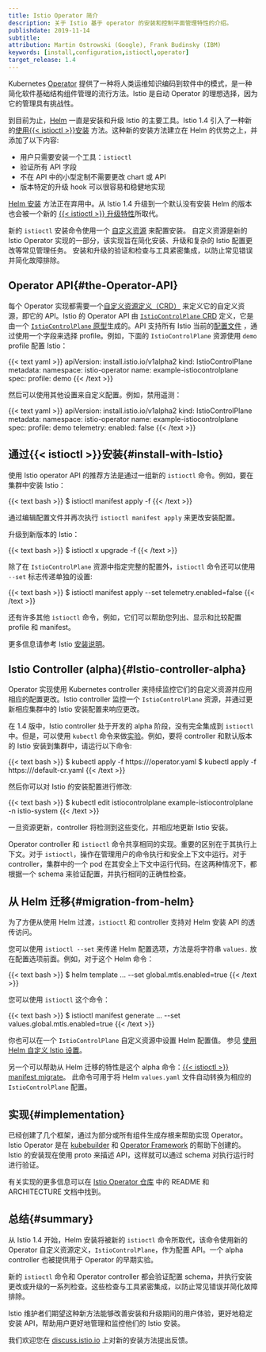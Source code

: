 ```yaml
---
title: Istio Operator 简介
description: 关于 Istio 基于 operator 的安装和控制平面管理特性的介绍。
publishdate: 2019-11-14
subtitle:
attribution: Martin Ostrowski (Google), Frank Budinsky (IBM)
keywords: [install,configuration,istioctl,operator]
target_release: 1.4
---
```


Kubernetes [Operator](https://kubernetes.io/zh-cn/docs/concepts/extend-kubernetes/operator/) 提供了一种将人类运维知识编码到软件中的模式，是一种简化软件基础结构组件管理的流行方法。Istio 是自动 Operator 的理想选择，因为它的管理具有挑战性。

到目前为止，[Helm](https://github.com/helm/helm) 一直是安装和升级 Istio 的主要工具。Istio 1.4 引入了一种新的[使用{{< istioctl >}}安装](/zh/docs/setup/install/istioctl/) 方法。这种新的安装方法建立在 Helm 的优势之上，并添加了以下内容:

- 用户只需要安装一个工具：`istioctl`
- 验证所有 API 字段
- 不在 API 中的小型定制不需要更改 chart 或 API
- 版本特定的升级 hook 可以很容易和稳健地实现

[Helm 安装](/zh/docs/setup/install/helm/) 方法正在弃用中。从 Istio 1.4 升级到一个默认没有安装 Helm 的版本也会被一个新的 [{{< istioctl >}} 升级特性](/zh/docs/setup/upgrade/istioctl-upgrade/)所取代。

新的 `istioctl` 安装命令使用一个 [自定义资源](https://kubernetes.io/zh-cn/docs/concepts/extend-kubernetes/api-extension/custom-resources/) 来配置安装。
自定义资源是新的 Istio Operator 实现的一部分，该实现旨在简化安装、升级和复杂的 Istio 配置更改等常见管理任务。
安装和升级的验证和检查与工具紧密集成，以防止常见错误并简化故障排除。

## Operator API{#the-Operator-API}

每个 Operator 实现都需要一个[自定义资源定义（CRD）](https://kubernetes.io/zh-cn/docs/concepts/extend-kubernetes/api-extension/custom-resources/#customresourcedefinitions) 来定义它的自定义资源，即它的 API。Istio 的 Operator API 由 [`IstioControlPlane` CRD](/zh/docs/reference/config/istio.operator.v1alpha12.pb/) 定义，它是由一个 [`IstioControlPlane` 原型](https://github.com/istio/operator/blob/release-1.4/pkg/apis/istio/v1alpha2/istiocontrolplane_types.proto)生成的。API 支持所有 Istio 当前的[配置文件](/zh/docs/setup/additional-setup/config-profiles/) ，通过使用一个字段来选择 profile。例如，下面的 `IstioControlPlane` 资源使用 `demo` profile 配置 Istio：

{{< text yaml >}}
apiVersion: install.istio.io/v1alpha2
kind: IstioControlPlane
metadata:
  namespace: istio-operator
  name: example-istiocontrolplane
spec:
  profile: demo
{{< /text >}}

然后可以使用其他设置来自定义配置。例如，禁用遥测：

{{< text yaml >}}
apiVersion: install.istio.io/v1alpha2
kind: IstioControlPlane
metadata:
  namespace: istio-operator
  name: example-istiocontrolplane
spec:
  profile: demo
  telemetry:
    enabled: false
{{< /text >}}

## 通过{{< istioctl >}}安装{#install-with-Istio}

使用 Istio operator API 的推荐方法是通过一组新的 `istioctl` 命令。例如，要在集群中安装 Istio：

{{< text bash >}}
$ istioctl manifest apply -f <your-istiocontrolplane-customresource>
{{< /text >}}

通过编辑配置文件并再次执行 `istioctl manifest apply` 来更改安装配置。

升级到新版本的 Istio：

{{< text bash >}}
$ istioctl x upgrade -f <your-istiocontrolplane-config-changes>
{{< /text >}}

除了在 `IstioControlPlane` 资源中指定完整的配置外，`istioctl` 命令还可以使用 `--set` 标志传递单独的设置:

{{< text bash >}}
$ istioctl manifest apply --set telemetry.enabled=false
{{< /text >}}

还有许多其他 `istioctl` 命令，例如，它们可以帮助您列出、显示和比较配置 profile 和 manifest。

更多信息请参考 Istio [安装说明](/zh/docs/setup/install/istioctl)。

## Istio Controller (alpha){#Istio-controller-alpha}

Operator 实现使用 Kubernetes controller 来持续监控它们的自定义资源并应用相应的配置更改。Istio controller 监控一个 `IstioControlPlane` 资源，并通过更新相应集群中的 Istio 安装配置来响应更改。

在 1.4 版中，Istio controller 处于开发的 alpha 阶段，没有完全集成到 `istioctl` 中。但是，可以使用 `kubectl` 命令来做[实验](/zh/docs/setup/install/standalone-operator/)。例如，要将 controller 和默认版本的 Istio 安装到集群中，请运行以下命令:

{{< text bash >}}
$ kubectl apply -f https://<repo URL>/operator.yaml
$ kubectl apply -f https://<repo URL>/default-cr.yaml
{{< /text >}}

然后你可以对 Istio 的安装配置进行修改:

{{< text bash >}}
$ kubectl edit istiocontrolplane example-istiocontrolplane -n istio-system
{{< /text >}}

一旦资源更新，controller 将检测到这些变化，并相应地更新 Istio 安装。

Operator controller 和 `istioctl` 命令共享相同的实现。重要的区别在于其执行上下文。对于 `istioctl`，操作在管理用户的命令执行和安全上下文中运行。对于 controller，集群中的一个 pod 在其安全上下文中运行代码。在这两种情况下，都根据一个 schema 来验证配置，并执行相同的正确性检查。

## 从 Helm 迁移{#migration-from-helm}

为了方便从使用 Helm 过渡，`istioctl` 和 controller 支持对 Helm 安装 API 的透传访问。

您可以使用 `istioctl --set` 来传递 Helm 配置选项，方法是将字符串 `values.` 放在配置选项前面。例如，对于这个 Helm 命令：

{{< text bash >}}
$ helm template ... --set global.mtls.enabled=true
{{< /text >}}

您可以使用 `istioctl` 这个命令：

{{< text bash >}}
$ istioctl manifest generate ... --set values.global.mtls.enabled=true
{{< /text >}}

你也可以在一个 `IstioControlPlane` 自定义资源中设置 Helm 配置值。
参见 [使用 Helm 自定义 Istio 设置](/zh/docs/setup/install/istioctl/#customize-Istio-settings-using-the-helm-API)。

另一个可以帮助从 Helm 迁移的特性是这个 alpha 命令：[{{< istioctl >}} manifest migrate](/zh/docs/reference/commands/istioctl/#istioctl-manifest-migrate)。
此命令可用于将 Helm `values.yaml` 文件自动转换为相应的 `IstioControlPlane` 配置。

## 实现{#implementation}

已经创建了几个框架，通过为部分或所有组件生成存根来帮助实现 Operator。Istio Operator 是在 [kubebuilder](https://github.com/kubernetes-sigs/kubebuilder) 和 [Operator Framework](https://github.com/operator-framework) 的帮助下创建的。Istio 的安装现在使用 proto 来描述 API，这样就可以通过 schema 对执行运行时进行验证。

有关实现的更多信息可以在 [Istio Operator 仓库](https://github.com/istio/operator) 中的 README 和 ARCHITECTURE 文档中找到。

## 总结{#summary}

从 Istio 1.4 开始，Helm 安装将被新的 `istioctl` 命令所取代，该命令使用新的 Operator 自定义资源定义，`IstioControlPlane`，作为配置 API。一个 alpha controller 也被提供用于 Operator 的早期实验。

新的 `istioctl` 命令和 Operator controller 都会验证配置 schema，并执行安装更改或升级的一系列检查。这些检查与工具紧密集成，以防止常见错误并简化故障排除。

Istio 维护者们期望这种新方法能够改善安装和升级期间的用户体验，更好地稳定安装 API，帮助用户更好地管理和监控他们的 Istio 安装。

我们欢迎您在 [discuss.istio.io](https://discuss.istio.io/) 上对新的安装方法提出反馈。
